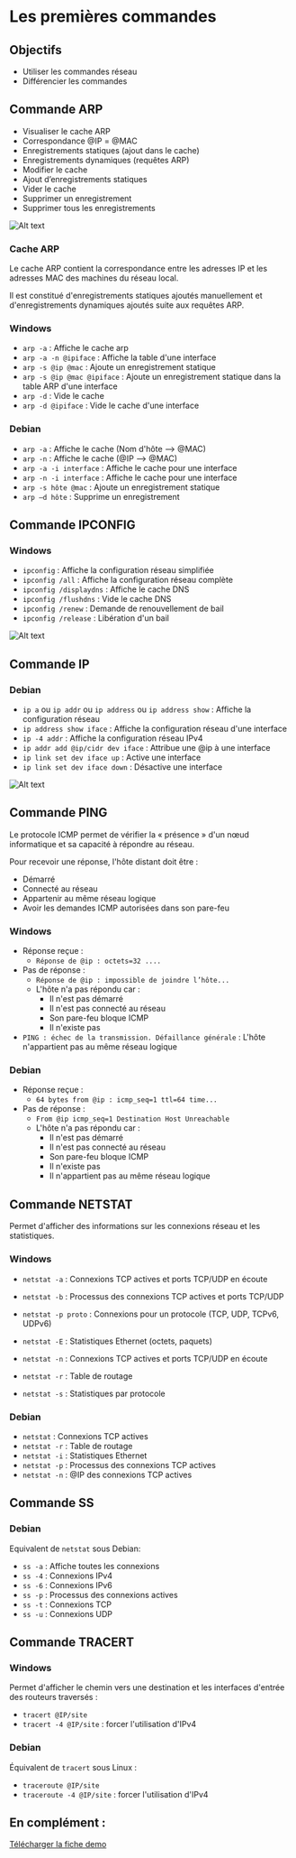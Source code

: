# Les premières commandes

## Objectifs

- Utiliser les commandes réseau
- Différencier les commandes

## Commande ARP

- Visualiser le cache ARP  
 - Correspondance @IP = @MAC
 - Enregistrements statiques (ajout dans le cache)  
 - Enregistrements dynamiques (requêtes ARP)
- Modifier le cache  
 - Ajout d’enregistrements statiques
- Vider le cache
 - Supprimer un enregistrement  
 - Supprimer tous les enregistrements

![Alt text](image.png)

### Cache ARP

Le cache ARP contient la correspondance entre les adresses IP et les adresses MAC des machines du réseau local. 

Il est constitué d'enregistrements statiques ajoutés manuellement et d'enregistrements dynamiques ajoutés suite aux requêtes ARP.

### Windows

- `arp -a` : Affiche le cache arp 
- `arp -a -n @ipiface` : Affiche la table d'une interface
- `arp -s @ip @mac` : Ajoute un enregistrement statique 
- `arp -s @ip @mac @ipiface` : Ajoute un enregistrement statique dans la table ARP d'une interface
- `arp -d` : Vide le cache
- `arp -d @ipiface` : Vide le cache d'une interface

### Debian

- `arp -a` : Affiche le cache (Nom d'hôte --> @MAC)
- `arp -n` : Affiche le cache (@IP --> @MAC)  
- `arp -a -i interface` : Affiche le cache pour une interface
- `arp -n -i interface` : Affiche le cache pour une interface
- `arp -s hôte @mac` : Ajoute un enregistrement statique
- `arp –d hôte` : Supprime un enregistrement

## Commande IPCONFIG

### Windows

- `ipconfig` : Affiche la configuration réseau simplifiée
- `ipconfig /all` : Affiche la configuration réseau complète
- `ipconfig /displaydns` : Affiche le cache DNS
- `ipconfig /flushdns` : Vide le cache DNS
- `ipconfig /renew` : Demande de renouvellement de bail  
- `ipconfig /release` : Libération d'un bail

![Alt text](image-1.png)

## Commande IP

### Debian

- `ip a` ou `ip addr` ou `ip address` ou `ip address show` : Affiche la configuration réseau
- `ip address show iface` : Affiche la configuration réseau d'une interface
- `ip -4 addr` : Affiche la configuration réseau IPv4 
- `ip addr add @ip/cidr dev iface` : Attribue une @ip à une interface
- `ip link set dev iface up` : Active une interface
- `ip link set dev iface down` : Désactive une interface

![Alt text](image-2.png)

## Commande PING

Le protocole ICMP permet de vérifier la « présence » d'un nœud informatique et sa capacité à répondre au réseau. 

Pour recevoir une réponse, l'hôte distant doit être :

- Démarré
- Connecté au réseau  
- Appartenir au même réseau logique
- Avoir les demandes ICMP autorisées dans son pare-feu

### Windows

- Réponse reçue :
  - `Réponse de @ip : octets=32 ....`
- Pas de réponse :
  - `Réponse de @ip : impossible de joindre l’hôte...`
  - L'hôte n'a pas répondu car :
    - Il n'est pas démarré
    - Il n'est pas connecté au réseau  
    - Son pare-feu bloque ICMP
    - Il n'existe pas
- `PING : échec de la transmission. Défaillance générale` : L'hôte n'appartient pas au même réseau logique 

### Debian

- Réponse reçue :
  - `64 bytes from @ip : icmp_seq=1 ttl=64 time...` 
- Pas de réponse :
  - `From @ip icmp_seq=1 Destination Host Unreachable`
  - L'hôte n'a pas répondu car :
    - Il n'est pas démarré
    - Il n'est pas connecté au réseau
    - Son pare-feu bloque ICMP
    - Il n'existe pas
    - Il n'appartient pas au même réseau logique

## Commande NETSTAT

Permet d'afficher des informations sur les connexions réseau et les statistiques.

### Windows

- `netstat -a` : Connexions TCP actives et ports TCP/UDP en écoute
- `netstat -b` : Processus des connexions TCP actives et ports TCP/UDP
- `netstat -p proto` : Connexions pour un protocole (TCP, UDP, TCPv6, UDPv6)
- `netstat -E` : Statistiques Ethernet (octets, paquets)

- `netstat -n` : Connexions TCP actives et ports TCP/UDP en écoute  
- `netstat -r` : Table de routage
- `netstat -s` : Statistiques par protocole

### Debian

- `netstat` : Connexions TCP actives
- `netstat -r` : Table de routage
- `netstat -i` : Statistiques Ethernet 
- `netstat -p` : Processus des connexions TCP actives
- `netstat -n` : @IP des connexions TCP actives

## Commande SS 

### Debian

Equivalent de `netstat` sous Debian:

- `ss -a` : Affiche toutes les connexions
- `ss -4` : Connexions IPv4
- `ss -6` : Connexions IPv6
- `ss -p` : Processus des connexions actives
- `ss -t` : Connexions TCP
- `ss -u` : Connexions UDP

## Commande TRACERT

### Windows 

Permet d'afficher le chemin vers une destination et les interfaces d'entrée des routeurs traversés :

- `tracert @IP/site` 
- `tracert -4 @IP/site` : forcer l'utilisation d'IPv4

### Debian

Équivalent de `tracert` sous Linux :

- `traceroute @IP/site`
- `traceroute -4 @IP/site` : forcer l'utilisation d'IPv4

## En complément :

[Télécharger la fiche demo](fiche_démo_les_commandes.pdf "Les commandes")